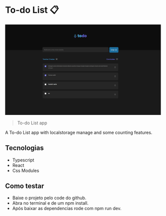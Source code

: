 <h1> To-do List 📋</h1>

![preview](./.github/preview.png)

> To-do List app

<p>A To-do List app with localstorage manage and some counting features.</p>

## Tecnologias

- Typescript
- React
- Css Modules

## Como testar

- Baixe o projeto pelo code do github.
- Abra no terminal e de um npm install.
- Após baixar as dependencias rode com npm run dev.

